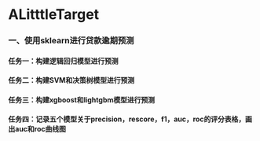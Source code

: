 # ALitttleTarget

### 一、使用sklearn进行贷款逾期预测
#### 任务一：构建逻辑回归模型进行预测

#### 任务二：构建SVM和决策树模型进行预测

#### 任务三：构建xgboost和lightgbm模型进行预测

#### 任务四：记录五个模型关于precision，rescore，f1，auc，roc的评分表格，画出auc和roc曲线图
